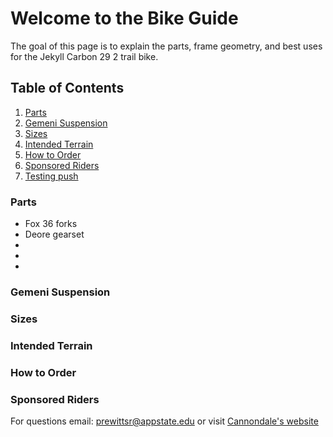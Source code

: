 # **Welcome to the Bike Guide**
The goal of this page is to explain the parts, frame geometry, and best uses for the Jekyll Carbon 29 2 trail bike. 

## Table of Contents
1. [Parts](#parts)  
2. [Gemeni Suspension](#gemeni-suspension)  
3. [Sizes](#sizes)  
4. [Intended Terrain](#intended-terrain)  
5. [How to Order](#how-to-order)  
6. [Sponsored Riders](#sponsored-riders)
7. [Testing push](#not-a-header)

### Parts
* Fox 36 forks
* Deore gearset
*
*
*

### Gemeni Suspension





### Sizes





### Intended Terrain

### How to Order



### Sponsored Riders





For questions email: <prewittsr@appstate.edu>
or visit [Cannondale's website](https://www.cannondale.com/en-it/bikes/mountain/trail-bikes/jekyll/jekyll-carbon-29-2?sku=c21200m10sm)
